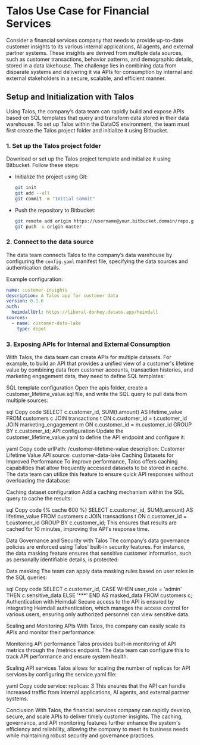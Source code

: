 



# Talos Use Case for Financial Services
Consider a financial services company that needs to provide up-to-date customer insights to its various internal applications, AI agents, and external partner systems. These insights are derived from multiple data sources, such as customer transactions, behavior patterns, and demographic details, stored in a data lakehouse. The challenge lies in combining data from disparate systems and delivering it via APIs for consumption by internal and external stakeholders in a secure, scalable, and efficient manner.

## Setup and Initialization with Talos

Using Talos, the company’s data team can rapidly build and expose APIs based on SQL templates that query and transform data stored in their data warehouse. To set up Talos within the DataOS environment, the team must first create the Talos project folder and initialize it using Bitbucket.

### **1. Set up the Talos project folder**
Download or set up the Talos project template and initialize it using Bitbucket. Follow these steps:

- Initialize the project using Git:

    ```bash
    git init
    git add --all
    git commit -m "Initial Commit"
    ```
- Push the repository to Bitbucket:

    ```bash
    git remote add origin https://username@your.bitbucket.domain/repo.git
    git push -u origin master
    ```

    
### **2. Connect to the data source**
The data team connects Talos to the company’s data warehouse by configuring the `config.yaml` manifest file, specifying the data sources and authentication details.

Example configuration:

``` yaml
name: customer-insights
description: A Talos app for customer data
version: 0.1.6
auth:
  heimdallUrl: https://liberal-donkey.dataos.app/heimdall
sources:
  - name: customer-data-lake
    type: depot
```

### **3. Exposing APIs for Internal and External Consumption**

With Talos, the data team can create APIs for multiple datasets. For example, to build an API that provides a unified view of a customer's lifetime value by combining data from customer accounts, transaction histories, and marketing engagement data, they need to define SQL templates:

SQL template configuration
Open the apis folder, create a customer_lifetime_value.sql file, and write the SQL query to pull data from multiple sources:

sql
Copy code
SELECT c.customer_id, SUM(t.amount) AS lifetime_value
FROM customers c
JOIN transactions t ON c.customer_id = t.customer_id
JOIN marketing_engagement m ON c.customer_id = m.customer_id
GROUP BY c.customer_id;
API configuration
Update the customer_lifetime_value.yaml to define the API endpoint and configure it:

yaml
Copy code
urlPath: /customer-lifetime-value
description: Customer Lifetime Value API
source: customer-data-lake
Caching Datasets for Improved Performance
To improve performance, Talos offers caching capabilities that allow frequently accessed datasets to be stored in cache. The data team can utilize this feature to ensure quick API responses without overloading the database:

Caching dataset configuration
Add a caching mechanism within the SQL query to cache the results:

sql
Copy code
{% cache 600 %}
SELECT c.customer_id, SUM(t.amount) AS lifetime_value
FROM customers c
JOIN transactions t ON c.customer_id = t.customer_id
GROUP BY c.customer_id;
This ensures that results are cached for 10 minutes, improving the API's response time.

Data Governance and Security with Talos
The company’s data governance policies are enforced using Talos' built-in security features. For instance, the data masking feature ensures that sensitive customer information, such as personally identifiable details, is protected:

Data masking
The team can apply data masking rules based on user roles in the SQL queries:

sql
Copy code
SELECT c.customer_id, 
  CASE 
    WHEN user_role = 'admin' THEN c.sensitive_data
    ELSE '***' 
  END AS masked_data
FROM customers c;
Authentication with Heimdall
Secure access to the API is ensured by integrating Heimdall authentication, which manages the access control for various users, ensuring only authorized personnel can view sensitive data.

Scaling and Monitoring APIs
With Talos, the company can easily scale its APIs and monitor their performance:

Monitoring API performance
Talos provides built-in monitoring of API metrics through the /metrics endpoint. The data team can configure this to track API performance and ensure system health.

Scaling API services
Talos allows for scaling the number of replicas for API services by configuring the service.yaml file:

yaml
Copy code
service:
  replicas: 3
This ensures that the API can handle increased traffic from internal applications, AI agents, and external partner systems.

Conclusion
With Talos, the financial services company can rapidly develop, secure, and scale APIs to deliver timely customer insights. The caching, governance, and API monitoring features further enhance the system's efficiency and reliability, allowing the company to meet its business needs while maintaining robust security and governance practices.









